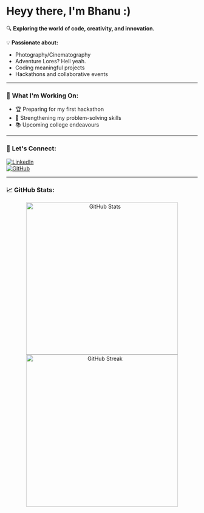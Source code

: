 # Heyy there, I'm Bhanu :)

🔍 **Exploring the world of code, creativity, and innovation.**  

💡 **Passionate about:**  
- Photography/Cinematography
- Adventure Lores? Hell yeah.
- Coding meaningful projects
- Hackathons and collaborative events

---

### 🔧 **What I'm Working On:**  
- 🏆 Preparing for my first hackathon  
- 🌱 Strengthening my problem-solving skills  
- 📚 Upcoming college endeavours 

---

### 💬 **Let's Connect:**  
[![LinkedIn](https://img.shields.io/badge/LinkedIn-0A66C2?style=for-the-badge&logo=linkedin&logoColor=white)](https://www.linkedin.com/in/atabzo/)  
[![GitHub](https://img.shields.io/badge/GitHub-100000?style=for-the-badge&logo=github&logoColor=white)](https://github.com/atabzo)  

---

### 📈 **GitHub Stats:**  
<p align="center">
  <img src="https://github-readme-stats.vercel.app/api?username=atabzo&show_icons=true&theme=tokyonight" alt="GitHub Stats" width="400"/>
  <img src="https://github-readme-streak-stats.herokuapp.com/?user=atabzo&theme=tokyonight" alt="GitHub Streak" width="400"/>
</p>
